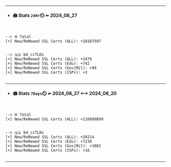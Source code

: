

---
- #### 🖨️ **Stats** `24Hr`⏲️ ➼ 2024_08_27
```console


--> 🌐 Total
[+] New/ReNewed SSL Certs (ALL): +18187597


--> 🇧🇩 bd_ccTLDs
[+] New/ReNewed SSL Certs (ALL): +2479
[+] New/ReNewed SSL Certs (Edu): +742
[+] New/ReNewed SSL Certs (Gov|Mil): +99
[+] New/ReNewed SSL Certs (ISPs): +3


```

---
- #### 🖨️ **Stats** `7Days`⏲️ ➼ 2024_08_27 <--> 2024_08_20
```console


--> 🌐 Total
[+] New/ReNewed SSL Certs (ALL): +116609899


--> 🇧🇩 bd_ccTLDs
[+] New/ReNewed SSL Certs (ALL): +20214
[+] New/ReNewed SSL Certs (Edu): +7230
[+] New/ReNewed SSL Certs (Gov|Mil): +1081
[+] New/ReNewed SSL Certs (ISPs): +16


```

---

